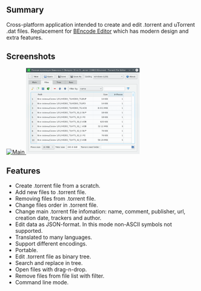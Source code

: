 ## Summary

Cross-platform application intended to create and edit .torrent and uTorrent .dat files. Replacement for [BEncode Editor](https://sites.google.com/site/ultimasites/bencode-editor) which has modern design and extra features.

## Screenshots

<a href="main.png">
<img style="main.png" alt="Main"/>
</a>
<a href="files.png">
<img style="width:300px" src="files.png" alt="Files"/>
</a>

## Features

- Create .torrent file from a scratch.  
- Add new files to .torrent file.  
- Removing files from .torrent file.  
- Change files order in .torrent file.  
- Change main .torrent file infomation: name, comment, publisher, url, creation date, trackers and author.  
- Edit data as JSON-format. In this mode non-ASCII symbols not supported.  
- Translated to many languages.  
- Support different encodings.
- Portable.  
- Edit .torrent file as binary tree.  
- Search and replace in tree.  
- Open files with drag-n-drop.  
- Remove files from file list with filter.  
- Command line mode.
